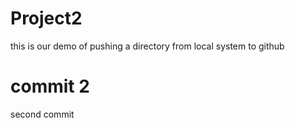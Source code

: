 # Project2
this is our demo of pushing a directory from local system to github

# commit 2
 second commit